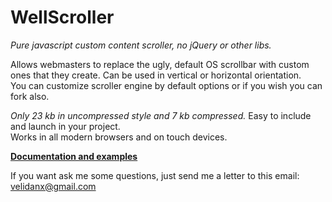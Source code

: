 # WellScroller
<i>Pure javascript custom content scroller, no jQuery or other libs.</i><br>

Allows webmasters to replace the ugly, default OS scrollbar with custom ones that they create.
Can be used in vertical or horizontal orientation. <br> You can customize scroller engine by default options or if you wish you  can fork also.

<i>Only 23 kb in uncompressed style and 7 kb compressed.</i>
Easy to include and launch in your project.<br>
Works in all modern browsers and on touch devices.

<a href="http://velidan.github.io/WellScroller" target="_blank"><b>Documentation and examples</b></a>

If you want ask me some questions, just send me a letter to this email: 
<a href="mailto:velidanx@gmail.com">velidanx@gmail.com</a>
